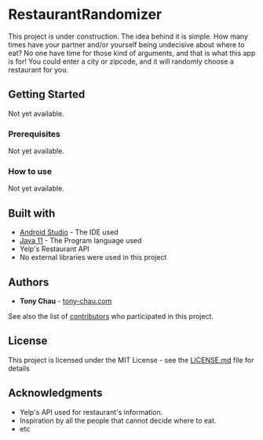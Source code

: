 # RestaurantRandomizer

This project is under construction. The idea behind it is simple. How many times have
your partner and/or yourself being undecisive about where to eat? No one have time for those
kind of arguments, and that is what this app is for! You could enter a city or zipcode, and
it will randomly choose a restaurant for you.


## Getting Started

Not yet available.

### Prerequisites

Not yet available.


### How to use

Not yet available.

## Built with

* [Android Studio](https://developer.android.com/studio) - The IDE used
* [Java 11](https://www.java.com/) - The Program language used
* Yelp's Restaurant API
* No external libraries were used in this project

## Authors

* **Tony Chau** - [tony-chau.com](https://tony-chau.com)

See also the list of [contributors](https://github.com/tonychau001/RestaurantRandomizer/graphs/contributors) who participated in this project.

## License

This project is licensed under the MIT License - see the [LICENSE.md](LICENSE.md) file for details

## Acknowledgments

* Yelp's API used for restaurant's information.
* Inspiration by all the people that cannot decide where to eat.
* etc
